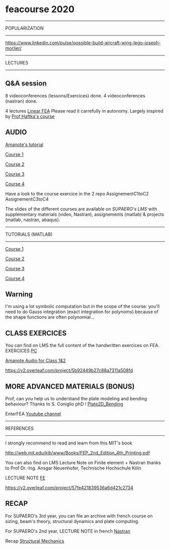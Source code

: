# feacourse 2020

****
POPULARIZATION
****

https://www.linkedin.com/pulse/possible-build-aircraft-wing-lego-joseph-morlier/

****
LECTURES
****

## Q&A session 
8 videoconferences (lessons/Exercices) done.
4 videoconferences (nastran) done.

4 lectures [Linear FEA](https://github.com/jomorlier/feacourse/blob/master/Courses/ArchiveFEA.zip)
Please read it carrefully in autonomy. Largely inspired by [Prof Haftka's course](https://mae.ufl.edu/haftka/course.html) 


## AUDIO 

[Amanote's tutorial](https://www.youtube.com/watch?v=DvLyo9mtf3U)

[Course 1](https://github.com/jomorlier/feacourse/blob/master/Courses/Course1.md)

[Course 2](https://github.com/jomorlier/feacourse/blob/master/Courses/Course2.md)

[Course 3](https://github.com/jomorlier/feacourse/blob/master/Courses/Course3.md)

[Course 4](https://github.com/jomorlier/feacourse/blob/master/Courses/Course4.md)

Have a look to the course exercice in the 2 repo
AssignementC1toC2
AssignementC3toC4

The slides of the different courses are available on *SUPAERO's LMS* with supplementary materials (video, Nastran), assignements (matlab) & projects (matlab, nastran, abaqus).

****
TUTORIALS (MATLAB)
****

[Course 1](https://github.com/jomorlier/feacourse/blob/master/Tutorials/C1_tutorial.md)

[Course 2](https://github.com/jomorlier/feacourse/blob/master/Tutorials/C2_tutorial.md)

[Course 3](https://github.com/jomorlier/feacourse/blob/master/Tutorials/C3_tutorial.md)

[Course 4](https://github.com/jomorlier/feacourse/blob/master/Tutorials/C4_tutorial.md)

## Warning
I'm using a lot symbolic computation but in the scope of the course:
you'll need to do Gauss integration (exact integration for polynoms) because of the shape functions are often  polynomial...

## CLASS EXERCICES
You can find on LMS the full content of the handwritten exercices on FEA.
EXERCICES [PC](https://github.com/jomorlier/feacourse/blob/master/Courses/PC3A.pdf)

[Amanote Audio for Class 1&2](https://app.amanote.com/note-taking/document/f7797fc3-cbad-467c-8509-b5e66f34e2bf)

https://v2.overleaf.com/project/5b92449b27c88a7311a508fd

## MORE ADVANCED MATERIALS (BONUS)

Prof, can you help us to understand the plate modeling and bending behaviour?
Thanks to S. Coniglio phD !  [Plate2D_Bending](http://htmlpreview.github.io/?https://github.com/jomorlier/feacourse/blob/master/Plate2D_Bending/plate_el.html)

EnterFEA [Youtube channel](https://www.youtube.com/channel/UCQimKGKWpqXDVXby06Qynpw) 
****
REFERENCES
****


I strongly recommend to read and learn from this MIT's book

http://web.mit.edu/kjb/www/Books/FEP_2nd_Edition_4th_Printing.pdf

You can also find on LMS Lecture Note on Finite element + Nastran thanks to Prof Dr.-Ing. Ansgar Neuenhofer, Technische Hochschule Köln

LECTURE NOTE [FE](https://github.com/jomorlier/feacourse/blob/master/Courses/LectureNote.pdf)

https://v2.overleaf.com/project/57fe421839536a6d421c2734





## RECAP

For SUPAERO's 3rd year, you can file an archive with french course on sizing, beam's theory, structural dynamics and plate computing.

For SUPAERO's 2nd year, LECTURE NOTE in french [Nastran](https://github.com/jomorlier/feacourse/blob/master/Courses/IntroNastran.pdf)

Recap [Structural Mechanics](https://github.com/jomorlier/feacourse/blob/master/Courses/Recap_1A_2A_SUPAERO.zip)



